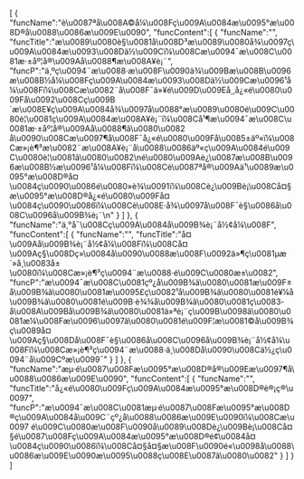 [
	{
		"funcName":"è\u0087ªå\u008A©å¼\u008Fç\u009A\u0084æ\u0095°æ\u008D®å\u0088\u0086æ\u009E\u0090",
		"funcContent":[
			{
				"funcName":"",
				"funcTitle":"æ\u0089\u0080è§\u0081å\u008D³æ\u0089\u0080å¾\u0097ç\u009A\u0084æ\u0093\u008Dä½\u009Cï¼\u008Cæ\u0094¯æ\u008C\u0081æ·±åº¦å®\u009Aå\u0088¶æ\u008A¥è¡¨",
				"funcP":"ä¸ºç\u0094¨æ\u0088·æ\u008F\u0090ä¾\u009Bæ\u008B\u0096æ\u008B½å¼\u008Fç\u009A\u0084æ\u0093\u008Dä½\u009Cæ\u0096¹å¼\u008Fï¼\u008Cæ\u0082¨å\u008F¯ä»¥é\u009D\u009Eå¸¸å¿«é\u0080\u009Få\u0092\u008Cç\u009B´æ\u008E¥ç\u009A\u0084å¾\u0097å\u0088°æ\u0089\u0080é\u009C\u0080è¦\u0081ç\u009A\u0084æ\u008A¥è¡¨ï¼\u008Cå¹¶æ\u0094¯æ\u008C\u0081æ·±åº¦å®\u009Aå\u0088¶ã\u0080\u0082 å\u0090\u008Cæ\u0097¶å\u008F¯å¿«é\u0080\u009Få\u0085±äº«ï¼\u008Cæ»¡è¶³æ\u0082¨æ\u008A¥è¡¨å\u0088\u0086äº«ç\u009A\u0084é\u009C\u0080è¦\u0081ã\u0080\u0082\né\u0080\u009Aè¿\u0087æ\u008B\u0096æ\u008B½æ\u0096¹å¼\u008Fï¼\u008Cè\u0087ªå®\u009Aä¹\u0089æ\u0095°æ\u008D®å¤\u0084ç\u0090\u0086é\u0080»è¾\u0091ï¼\u008Cè¿\u009Bè¡\u008Cå¤§æ\u0095°æ\u008D®å¿«é\u0080\u009Få¤\u0084ç\u0090\u0086ï¼\u008Cè\u008E·å¾\u0097å\u008F¯è§\u0086å\u008C\u0096å\u009B¾è¡¨\n"
			}
		]
	},
	{
		"funcName":"ä¸°å¯\u008Cç\u009A\u0084å\u009B¾è¡¨å½¢å¼\u008F",
		"funcContent":[
			{
				"funcName":"",
				"funcTitle":"å¤\u009Aå\u009B¾è¡¨å½¢å¼\u008Fï¼\u008Cå¤\u009Aç§\u008Dç»\u0084å\u0090\u0088æ\u008F\u0092ä»¶ç\u0081µæ´»å¸\u0083å±\u0080ï¼\u008Cæ»¡è¶³ç\u0094¨æ\u0088·é\u009C\u0080æ±\u0082",
				"funcP":"æ\u0094¯æ\u008C\u0081çº¿å\u009B¾ã\u0080\u0081æ\u009F±å\u009B¾ã\u0080\u0081æ\u0095£ç\u0082¹å\u009B¾ã\u0080\u0081é¥¼å\u009B¾ã\u0080\u0081é\u009B·è¾¾å\u009B¾ã\u0080\u0081ç\u0083­å\u008A\u009Bå\u009B¾ã\u0080\u0081ä»ªè¡¨ç\u009B\u0098ã\u0080\u0081æ¼\u008Fæ\u0096\u0097ã\u0080\u0081é\u009F¦æ\u0081©å\u009B¾ç­\u0089å¤\u009Aç§\u008Då\u008F¯è§\u0086å\u008C\u0096å\u009B¾è¡¨å½¢å¼\u008Fï¼\u008Cæ»¡è¶³ç\u0094¨æ\u0088·ä¸\u008Då\u0090\u008Cä½¿ç\u0094¨å\u009Cºæ\u0099¯"
			}
		]
	},
	{
		"funcName":"æµ·é\u0087\u008Fæ\u0095°æ\u008D®å®\u009Eæ\u0097¶å\u0088\u0086æ\u009E\u0090",
		"funcContent":[
			{
				"funcName":"",
				"funcTitle":"å¿«é\u0080\u009Fç\u009A\u0084æ\u0095°æ\u008D®è®¡ç®\u0097",
				"funcP":"æ\u0094¯æ\u008C\u0081æµ·é\u0087\u008Fæ\u0095°æ\u008D®ç\u009A\u0084å\u009C¨çº¿å\u0088\u0086æ\u009E\u0090ï¼\u008Cæ\u0097 é\u009C\u0080æ\u008F\u0090å\u0089\u008Dè¿\u009Bè¡\u008Cå¤§é\u0087\u008Fç\u009A\u0084æ\u0095°æ\u008D®é¢\u0084å¤\u0084ç\u0090\u0086ï¼\u008Cå¤§å¤§æ\u008F\u0090é«\u0098å\u0088\u0086æ\u009E\u0090æ\u0095\u0088ç\u008E\u0087ã\u0080\u0082"
			}
		]
	}
]